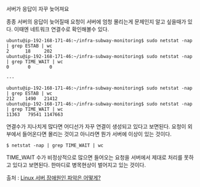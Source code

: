 서버가 응답이 자꾸 늦어져요

종종 서버의 응답이 늦어질때 요청이 서버에 엄청 몰리는게 문제인지 알고 싶을때가 있다. 이때엔 네트워크 연결수로 확인해볼수 있다.

```
ubuntu@ip-192-168-171-46:~/infra-subway-monitoring$ sudo netstat -nap | grep ESTAB | wc
2      18     202
ubuntu@ip-192-168-171-46:~/infra-subway-monitoring$ sudo netstat -nap | grep TIME_WAIT | wc
0       0       0

---

ubuntu@ip-192-168-171-46:~/infra-subway-monitoring$ sudo netstat -nap | grep ESTAB | wc
212    1490   21412
ubuntu@ip-192-168-171-46:~/infra-subway-monitoring$ sudo netstat -nap | grep TIME_WAIT | wc
11363   79541 1147663
```

연결수가 지나치게 많다면 어디선가 자꾸 연결이 생성되고 있다고 보면된다. 요청이 외부에서 들어온다면 몰리는 것이고 아니라면 뭔가 서버에 이상이 있는 것이다.

```
$ netstat -nap | grep TIME_WAIT | wc
```

TIME_WAIT 수가 비정상적으로 많으면 들어오는 요청을 서버에서 제대로 처리를 못하고 있다고 보면된다. 한마디로 병목현상이 벌어지고 있는 것이다.

출처 : [Linux 서버 장애원인 파악은 어떻게?](https://blog.hbsmith.io/linux-%EC%84%9C%EB%B2%84-%EC%9E%A5%EC%95%A0%EC%9B%90%EC%9D%B8-%ED%8C%8C%EC%95%85%EC%9D%80-%EC%96%B4%EB%96%BB%EA%B2%8C-7accec423bb5)
